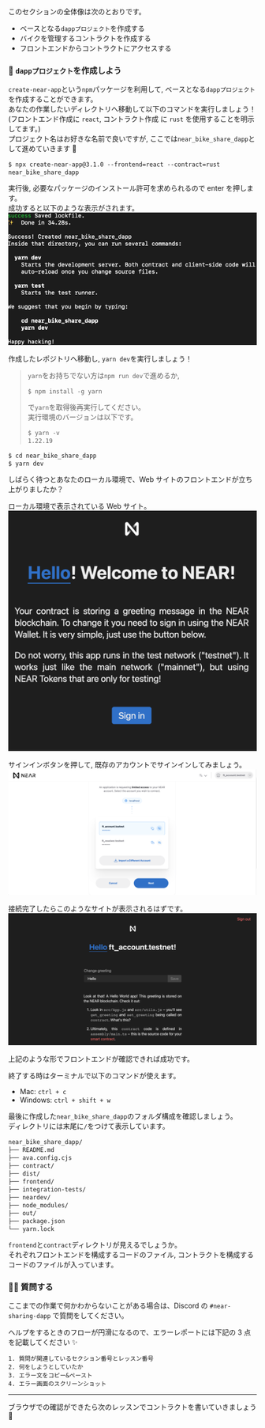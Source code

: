 このセクションの全体像は次のとおりです。

- ベースとなる`dappプロジェクト`を作成する
- バイクを管理するコントラクトを作成する
- フロントエンドからコントラクトにアクセスする

### 🥮 `dappプロジェクト`を作成しよう

`create-near-app`という`npm`パッケージを利用して, ベースとなる`dappプロジェクト`を作成することができます。  
あなたの作業したいディレクトリへ移動して以下のコマンドを実行しましょう！  
(フロントエンド作成に `react`, コントラクト作成 に `rust` を使用することを明示してます。)  
プロジェクト名はお好きな名前で良いですが, ここでは`near_bike_share_dapp`として進めていきます 🚀

```
$ npx create-near-app@3.1.0 --frontend=react --contract=rust near_bike_share_dapp
```

実行後, 必要なパッケージのインストール許可を求められるので enter を押します。  
成功すると以下のような表示がされます。
![](/public/images/403-NEAR-Sharing-Economy/section-2/2_1_1.png)

作成したレポジトリへ移動し, `yarn dev`を実行しましょう！

> `yarn`をお持ちでない方は`npm run dev`で進めるか, 
> 
> ```
> $ npm install -g yarn
> ```
> 
> で`yarn`を取得後再実行してください。  
> 実行環境のバージョンは以下です。
>
> ```
> $ yarn -v
> 1.22.19
> ```

```
$ cd near_bike_share_dapp
$ yarn dev
```

しばらく待つとあなたのローカル環境で、Web サイトのフロントエンドが立ち上がりましたか？

ローカル環境で表示されている Web サイト。  
![](/public/images/403-NEAR-Sharing-Economy/section-2/2_1_2.png)

サインインボタンを押して, 既存のアカウントでサインインしてみましょう。  
![](/public/images/403-NEAR-Sharing-Economy/section-2/2_1_3.png)

接続完了したらこのようなサイトが表示されるはずです。  
![](/public/images/403-NEAR-Sharing-Economy/section-2/2_1_4.png)

上記のような形でフロントエンドが確認できれば成功です。

終了する時はターミナルで以下のコマンドが使えます。

- Mac: `ctrl + c`
- Windows: `ctrl + shift + w`

最後に作成した`near_bike_share_dapp`のフォルダ構成を確認しましょう。  
ディレクトリには末尾に`/`をつけて表示しています。

```
near_bike_share_dapp/
├── README.md
├── ava.config.cjs
├── contract/
├── dist/
├── frontend/
├── integration-tests/
├── neardev/
├── node_modules/
├── out/
├── package.json
└── yarn.lock
```

`frontend`と`contract`ディレクトリが見えるでしょうか。  
それぞれフロントエンドを構成するコードのファイル, コントラクトを構成するコードのファイルが入っています。

### 🙋‍♂️ 質問する

ここまでの作業で何かわからないことがある場合は、Discord の `#near-sharing-dapp` で質問をしてください。

ヘルプをするときのフローが円滑になるので、エラーレポートには下記の 3 点を記載してください ✨

```
1. 質問が関連しているセクション番号とレッスン番号
2. 何をしようとしていたか
3. エラー文をコピー&ペースト
4. エラー画面のスクリーンショット
```

---

ブラウザでの確認ができたら次のレッスンでコントラクトを書いていきましょう 🎉

